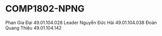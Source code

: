﻿# COMP1802-NPNG
Phan Gia Đại 49.01.104.028 Leader
Nguyễn Đức Hải 49.01.104.038
Đoàn Quang Thiệu 49.01.104.142
